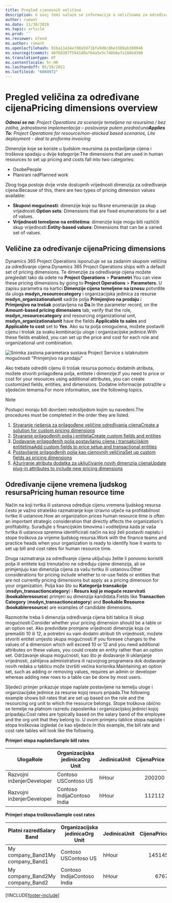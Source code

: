 ```yaml
---
title: Pregled cjenovnih veličina
description: U ovoj temi nalaze se informacije o veličinama za određivanje cijena u aplikaciji Dynamics 365 Project Operations.
author: rumant
ms.date: 11/30/2020
ms.topic: article
ms.prod: ''
ms.reviewer: kfend
ms.author: rumant
ms.openlocfilehash: 01ba11e34e7d8a59716fa9d8c8be3389ab380048
ms.sourcegitcommit: 40f68387f594180af64a5e5c748b6efa188bd300
ms.translationtype: HT
ms.contentlocale: hr-HR
ms.lasthandoff: 05/10/2021
ms.locfileid: "6004972"
---
```

# <a name="pricing-dimensions-overview"></a><span data-ttu-id="54223-103">Pregled veličina za određivane cijena</span><span class="sxs-lookup"><span data-stu-id="54223-103">Pricing dimensions overview</span></span>

<span data-ttu-id="54223-104">_**Odnosi se na:** Project Operations za scenarije temeljene na resursima / bez zaliha, jednostavna implementacija – poslovanje putem predračuna_</span><span class="sxs-lookup"><span data-stu-id="54223-104">_**Applies To:** Project Operations for resource/non-stocked based scenarios, Lite deployment - deal to proforma invoicing_</span></span>

<span data-ttu-id="54223-105">Dimenzije koje se koriste u ljudskim resursima za postavljanje cijena i troškova spadaju u dvije kategorije:</span><span class="sxs-lookup"><span data-stu-id="54223-105">The dimensions that are used in human resources to set up pricing and costs fall into two categories:</span></span>

- <span data-ttu-id="54223-106">Osobe</span><span class="sxs-lookup"><span data-stu-id="54223-106">People</span></span>
- <span data-ttu-id="54223-107">Planirani rad</span><span class="sxs-lookup"><span data-stu-id="54223-107">Planned work</span></span>

<span data-ttu-id="54223-108">Zbog toga postoje dvije vrste dostupnih vrijednosti dimenzija za određivanje cijena:</span><span class="sxs-lookup"><span data-stu-id="54223-108">Because of this, there are two types of pricing dimension values available:</span></span>

- <span data-ttu-id="54223-109">**Skupovi mogućnosti**: dimenzije koje su fiksne enumeracije za skup vrijednosti.</span><span class="sxs-lookup"><span data-stu-id="54223-109">**Option sets**: Dimensions that are fixed enumerations for a set of values.</span></span>
- <span data-ttu-id="54223-110">**Vrijednosti temeljene na entitetima**: dimenzije koje mogu biti različiti skup vrijednosti.</span><span class="sxs-lookup"><span data-stu-id="54223-110">**Entity-based values**: Dimensions that can be a varied set of values.</span></span>

## <a name="pricing-dimensions"></a><span data-ttu-id="54223-111">Veličine za određivanje cijena</span><span class="sxs-lookup"><span data-stu-id="54223-111">Pricing dimensions</span></span>

<span data-ttu-id="54223-112">Dynamics 365 Project Operations isporučuje se sa zadanim skupom veličina za određivanje cijena.</span><span class="sxs-lookup"><span data-stu-id="54223-112">Dynamics 365 Project Operations ships with a default set of pricing dimensions.</span></span> <span data-ttu-id="54223-113">Te dimenzije za određivanje cijena možete pregledati tako da odete na **Project Operations** > **Parametri**.</span><span class="sxs-lookup"><span data-stu-id="54223-113">You can view these pricing dimensions by going to **Project Operations** > **Parameters**.</span></span> <span data-ttu-id="54223-114">U zapisu parametra na kartici **Dimenzije cijena temeljene na iznosu** potvrdite da uloga **msdyn_resourcecategory** i organizacijska jedinica za resurse **msdyn_organizationalunit** sadrže polja **Primjenjivo na prodaju** i **Primjenjivo na trošak** postavljena na **Da**.</span><span class="sxs-lookup"><span data-stu-id="54223-114">In the parameter record, on the **Amount-based pricing dimensions** tab, verify that the role, **msdyn_resourcecategory** and resourcing organizational unit, **msdyn_organizationalunit** have the fields **Applicable to sales** and **Applicable to cost** set to **Yes**.</span></span> <span data-ttu-id="54223-115">Ako su ta polja omogućena, možete postaviti cijenu i trošak za svaku kombinaciju uloge i organizacijske jedinice.</span><span class="sxs-lookup"><span data-stu-id="54223-115">With these fields enabled, you can set up the price and cost for each role and organizational unit combination.</span></span>

![Snimka zaslona parametara sustava Project Service s istaknutom mogućnosti "Primjenjivo na prodaju"](media/PS-OOB-parameters.png)

<span data-ttu-id="54223-117">Ako trebate odrediti cijenu ili trošak resursa pomoću dodatnih atributa, možete stvoriti prilagođena polja, entitete i dimenzije.</span><span class="sxs-lookup"><span data-stu-id="54223-117">If you need to price or cost for your resources using additional attributes, you can create customized fields, entities, and dimensions.</span></span> <span data-ttu-id="54223-118">Dodatne informacije potražite u sljedećim temama.</span><span class="sxs-lookup"><span data-stu-id="54223-118">For more information, see the following topics.</span></span> 
  
  > [!NOTE]
  > <span data-ttu-id="54223-119">Postupci moraju biti dovršeni redoslijedom kojim su navedeni.</span><span class="sxs-lookup"><span data-stu-id="54223-119">The procedures must be completed in the order they are listed.</span></span>

1. [<span data-ttu-id="54223-120">Stvaranje rješenja za prilagođene veličine određivanja cijena</span><span class="sxs-lookup"><span data-stu-id="54223-120">Create a solution for custom pricing dimensions</span></span>](../sales/create-solution-custompd.md)
2. [<span data-ttu-id="54223-121">Stvaranje prilagođenih polja i entiteta</span><span class="sxs-lookup"><span data-stu-id="54223-121">Create custom fields and entities</span></span>](create-custom-fields-entities-pricing-dimensions.md)
3. [<span data-ttu-id="54223-122">Dodavanje prilagođenih polja postavljanju cijena i transakcijskim entitetima</span><span class="sxs-lookup"><span data-stu-id="54223-122">Add custom fields to price setup and transactional entities</span></span>](add-custom-fields-price-setup-transactional-entities.md)
4. [<span data-ttu-id="54223-123">Postavljanje prilagođenih polja kao cjenovnih veličina</span><span class="sxs-lookup"><span data-stu-id="54223-123">Set up custom fields as pricing dimensions</span></span>](set-up-custom-fields-pricing-dimensions.md)
5. [<span data-ttu-id="54223-124">Ažuriranje atributa dodatka za uključivanje novih dimenzija cijena</span><span class="sxs-lookup"><span data-stu-id="54223-124">Update plug-in attributes to include new pricing dimensions</span></span>](update-plugin-attributes-pd.md)


## <a name="pricing-human-resource-time"></a><span data-ttu-id="54223-125">Određivanje cijene vremena ljudskog resursa</span><span class="sxs-lookup"><span data-stu-id="54223-125">Pricing human resource time</span></span>
<span data-ttu-id="54223-126">Način na koji tvrtka ili ustanova određuje cijenu vremena ljudskog resursa često je važno strateško razmatranje koje izravno utječe na profitabilnost tvrtke ili ustanove.</span><span class="sxs-lookup"><span data-stu-id="54223-126">How an organization prices human resource time is often an important strategic consideration that directly affects the organization's profitability.</span></span> <span data-ttu-id="54223-127">Surađujte s financijskim timovima i voditeljima kada je vaša tvrtka ili ustanova spremna identificirati način na koji želi postaviti naplatu i stope troškova za vrijeme ljudskog resursa.</span><span class="sxs-lookup"><span data-stu-id="54223-127">Work with the finance teams and practice heads when your organization is ready to identify how it wants to set up bill and cost rates for human resource time.</span></span>

<span data-ttu-id="54223-128">Druga razmatranja za određivanje cijena uključuju želite li ponovno koristiti polja ili entitete koji trenutačno ne određuju cijene dimenzija, ali se primjenjuju kao dimenzija cijena za vašu tvrtku ili ustanovu.</span><span class="sxs-lookup"><span data-stu-id="54223-128">Other considerations for pricing include whether to re-use fields or entities that are not currently pricing dimensions but apply as a pricing dimension for your organization.</span></span> <span data-ttu-id="54223-129">Polja kao što su **Kategorija transakcije** (**msdyn_transactioncategory**) i **Resurs koji je moguće rezervirati** (**bookableresource**) primjeri su dimenzija kandidata.</span><span class="sxs-lookup"><span data-stu-id="54223-129">Fields like **Transaction Category** (**msdyn_transactioncategory**) and **Bookable Resource** (**bookableresource**) are examples of candidate dimensions.</span></span> 

<span data-ttu-id="54223-130">Razmotrite treba li dimenzija određivanja cijena biti tablica ili skup mogućnosti.</span><span class="sxs-lookup"><span data-stu-id="54223-130">Consider whether your pricing dimension should be a table or an option set.</span></span> <span data-ttu-id="54223-131">Ako predviđate promjene vrijednosti dimenzije koja će premašiti 10 ili 12, a potrebni su vam dodatni atributi tih vrijednosti, možete stvoriti entitet umjesto skupa mogućnosti.</span><span class="sxs-lookup"><span data-stu-id="54223-131">If you foresee changes to the values of a dimension which will exceed 10 or 12 and you need additional attributes on these values, you could create an entity rather than an option set.</span></span> <span data-ttu-id="54223-132">Održavanje skupa mogućnosti, kao što je dodavanje ili uklanjanje vrijednosti, zahtijeva administratora ili razvojnog programera dok dodavanje novih redaka u tablicu može izvršiti većina korisnika.</span><span class="sxs-lookup"><span data-stu-id="54223-132">Maintaining an option set, such as adding or removing values, requires an admin or developer whereas adding new rows to a table can be done by most users.</span></span>

<span data-ttu-id="54223-133">Sljedeći primjer prikazuje stope naplate postavljene na temelju uloge i organizacijske jedinice za resurse kojoj resurs pripada.</span><span class="sxs-lookup"><span data-stu-id="54223-133">The following example shows bill rates that are set up based on the role and the resourcing org unit to which the resource belongs.</span></span> <span data-ttu-id="54223-134">Stope troškova obično se temelje na platnom razredu zaposlenika i organizacijskoj jedinici kojoj pripadaju.</span><span class="sxs-lookup"><span data-stu-id="54223-134">Cost rates are typically based on the salary band of the employee and the org unit that they belong to.</span></span> <span data-ttu-id="54223-135">U ovom primjeru tablice stopa naplate i stopa troškovaa izgledat će kao sljedeće.</span><span class="sxs-lookup"><span data-stu-id="54223-135">In this example, the bill rate and cost rate tables will look like the following.</span></span>

<span data-ttu-id="54223-136">**Primjeri stopa naplate**</span><span class="sxs-lookup"><span data-stu-id="54223-136">**Sample bill rates**</span></span>

| <span data-ttu-id="54223-137">Uloga</span><span class="sxs-lookup"><span data-stu-id="54223-137">Role</span></span>        | <span data-ttu-id="54223-138">Organizacijska jedinica</span><span class="sxs-lookup"><span data-stu-id="54223-138">Org Unit</span></span>    |<span data-ttu-id="54223-139">Jedinica</span><span class="sxs-lookup"><span data-stu-id="54223-139">Unit</span></span>      |<span data-ttu-id="54223-140">Cijena</span><span class="sxs-lookup"><span data-stu-id="54223-140">Price</span></span>      |<span data-ttu-id="54223-141">Valuta</span><span class="sxs-lookup"><span data-stu-id="54223-141">Currency</span></span>  |
| ------------|-------------|----------|----------:|----------|
| <span data-ttu-id="54223-142">Razvojni inženjer</span><span class="sxs-lookup"><span data-stu-id="54223-142">Developer</span></span>   | <span data-ttu-id="54223-143">Contoso US</span><span class="sxs-lookup"><span data-stu-id="54223-143">Contoso US</span></span>  |<span data-ttu-id="54223-144">h</span><span class="sxs-lookup"><span data-stu-id="54223-144">Hour</span></span> | <span data-ttu-id="54223-145">200</span><span class="sxs-lookup"><span data-stu-id="54223-145">200</span></span>|<span data-ttu-id="54223-146">USD</span><span class="sxs-lookup"><span data-stu-id="54223-146">USD</span></span>     |
| <span data-ttu-id="54223-147">Razvojni inženjer</span><span class="sxs-lookup"><span data-stu-id="54223-147">Developer</span></span>   | <span data-ttu-id="54223-148">Contoso Indija</span><span class="sxs-lookup"><span data-stu-id="54223-148">Contoso India</span></span> |<span data-ttu-id="54223-149">h</span><span class="sxs-lookup"><span data-stu-id="54223-149">Hour</span></span>|   <span data-ttu-id="54223-150">112</span><span class="sxs-lookup"><span data-stu-id="54223-150">112</span></span>|<span data-ttu-id="54223-151">USD</span><span class="sxs-lookup"><span data-stu-id="54223-151">USD</span></span>     |


<span data-ttu-id="54223-152">**Primjeri stopa troškova**</span><span class="sxs-lookup"><span data-stu-id="54223-152">**Sample cost rates**</span></span>

| <span data-ttu-id="54223-153">Platni razred</span><span class="sxs-lookup"><span data-stu-id="54223-153">Salary Band</span></span>     | <span data-ttu-id="54223-154">Organizacijska jedinica</span><span class="sxs-lookup"><span data-stu-id="54223-154">Org Unit</span></span>    |<span data-ttu-id="54223-155">Jedinica</span><span class="sxs-lookup"><span data-stu-id="54223-155">Unit</span></span>      |<span data-ttu-id="54223-156">Cijena</span><span class="sxs-lookup"><span data-stu-id="54223-156">Price</span></span>      |<span data-ttu-id="54223-157">Valuta</span><span class="sxs-lookup"><span data-stu-id="54223-157">Currency</span></span>  |
| ----------------|-------------|----------|----------:|----------|
| <span data-ttu-id="54223-158">My company_Band1</span><span class="sxs-lookup"><span data-stu-id="54223-158">My company_Band1</span></span> | <span data-ttu-id="54223-159">Contoso US</span><span class="sxs-lookup"><span data-stu-id="54223-159">Contoso US</span></span>  |<span data-ttu-id="54223-160">h</span><span class="sxs-lookup"><span data-stu-id="54223-160">Hour</span></span> | <span data-ttu-id="54223-161">145</span><span class="sxs-lookup"><span data-stu-id="54223-161">145</span></span>|<span data-ttu-id="54223-162">USD</span><span class="sxs-lookup"><span data-stu-id="54223-162">USD</span></span>     |
| <span data-ttu-id="54223-163">My company_Band2</span><span class="sxs-lookup"><span data-stu-id="54223-163">My company_Band2</span></span> | <span data-ttu-id="54223-164">Contoso Indija</span><span class="sxs-lookup"><span data-stu-id="54223-164">Contoso India</span></span> |<span data-ttu-id="54223-165">h</span><span class="sxs-lookup"><span data-stu-id="54223-165">Hour</span></span>|   <span data-ttu-id="54223-166">67</span><span class="sxs-lookup"><span data-stu-id="54223-166">67</span></span>|<span data-ttu-id="54223-167">USD</span><span class="sxs-lookup"><span data-stu-id="54223-167">USD</span></span>     |


[!INCLUDE[footer-include](../includes/footer-banner.md)]